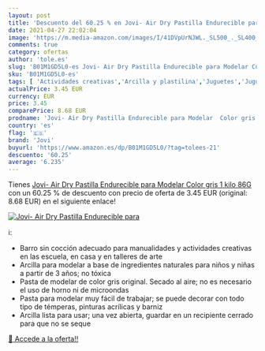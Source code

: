 ```yaml
---
layout: post
title: 'Descuento del 60.25 % en Jovi- Air Dry Pastilla Endurecible para '
date: 2021-04-27 22:02:04
image: 'https://m.media-amazon.com/images/I/41DVpUrNJWL._SL500_._SL400_.jpg'
comments: true
category: ofertas
author: 'tole.es'
slug: 'B01M1GD5L0-es Jovi- Air Dry Pastilla Endurecible para Modelar Color gris...'
sku: 'B01M1GD5L0-es'
tags: [ 'Actividades creativas','Arcilla y plastilina','Juguetes','Juguetes y juegos','jovi','jovi-', ]
actualPrice: 3.45 EUR
currency: EUR
price: 3.45
comparePrice: 8.68 EUR
prodname: 'Jovi- Air Dry Pastilla Endurecible para Modelar  Color gris  1 kilo  86G '
country: 'es'
flag: '🇪🇸'
brand: 'Jovi'
buyurl: 'https://www.amazon.es/dp/B01M1GD5L0/?tag=tolees-21'
descuento: '60.25'
average: '6.235'
---
```


Tienes [Jovi- Air Dry Pastilla Endurecible para Modelar  Color gris  1 kilo  86G ](https://www.amazon.es/dp/B01M1GD5L0/?tag=tolees-21) con un 60.25 % de descuento con precio de oferta de 3.45 EUR (original: 8.68 EUR) en el siguiente enlace!

[![Jovi- Air Dry Pastilla Endurecible para ](https://m.media-amazon.com/images/I/41DVpUrNJWL._SL500_._SL400_.jpg)](https://www.amazon.es/dp/B01M1GD5L0/?tag=tolees-21)

ℹ️:

- Barro sin cocción adecuado para manualidades y actividades creativas en las escuela, en casa y en talleres de arte
- Arcilla para modelar a base de ingredientes naturales para niños y niñas a partir de 3 años; no tóxica
- Pasta de modelar de color gris original. Secado al aire; no es necesario el uso de horno ni de microondas
- Pasta para modelar muy fácil de trabajar; se puede decorar con todo tipo de témperas, pinturas acrílicas y barniz
- Arcilla lista para usar; una vez abierta, guardar en un recipiente cerrado para que no se seque

[🛒 Accede a la oferta!!](https://www.amazon.es/dp/B01M1GD5L0/?tag=tolees-21)
